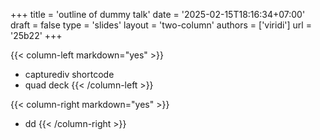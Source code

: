 +++
title = 'outline of dummy talk'
date = '2025-02-15T18:16:34+07:00'
draft = false
type = 'slides'
layout = 'two-column'
authors = ['viridi']
url = '25b22'
+++
<!--more-->

{{< column-left markdown="yes" >}}
+ capturediv shortcode
+ quad deck
{{< /column-left >}}

{{< column-right markdown="yes" >}}
+ dd
{{< /column-right >}}